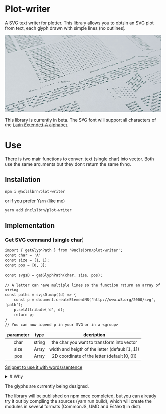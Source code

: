 # Plot-writer

A SVG text writer for plotter.
This library allows you to obtain an SVG plot from text, each glyph drawn with simple lines (no outlines).

![a plot made with PlotWriter](https://raw.githubusercontent.com/nclslbrn/plot-writer/main/plotwriter.jpg)

This library is currently in beta.
The SVG font will support all characters of the [Latin Extended-A alphabet](https://en.wikipedia.org/wiki/Latin_Extended-A).

# Use

There is two main functions to convert text (single char) into vector. Both use the same arguments but they don't return the same thing.

## Installation 
```
npm i @nclslbrn/plot-writer
```
or if you prefer Yarn (like me)
```
yarn add @nclslbrn/plot-writer
```

## Implementation

### Get SVG command (single char)
```
import { getGlyphPath } from '@nclslbrn/plot-writer';
const char = 'A'
const size = [1, 1];
const pos = [0, 0];

const svgsD = getGlyphPath(char, size, pos);

// A letter can have multiple lines so the function return an array of string
const paths = svgsD.map((d) => {
	const p = document.createElementNS('http://www.w3.org/2000/svg', 'path');
	p.setAttribute('d', d);
	return p;
}
// You can now append p in your SVG or in a <group>
```

| parameter | type | decription |
| :---: | :---: | :---: |
| char  | string | the char you want to transform into vector |
| size  | Array | width and heigth of the letter (default [1, 1]) |
| pos   | Array | 2D coordinate of the letter (default [0, 0]) |

[Snippet to use it with words/sentence](#Words)

<details>
<summary>
# Why 
</summary>
I wanted to incorporate text into my plotter drawings, but I couldn't find any vector typography that could be used with JavaScript, so I decided to create this tool. Without this specific need I probably wouldn't have created any typography.

Already existing tools exist but doesn't fit all my need :
- p5js has a function (textToPoints) to export vector from text you get an outline and not the inner stroke, and if the text is small, that's a lot of point.
- An extension of Inkscape, Hershey text allows you transform a text into a vector (inner stroke) but it changes the size and appearance of the text.

I wanted something that could be integrated into my code so that I could be more precise about the position and size of the text. Using vectors from JS, it's also possible to apply transformations to them.
</details>

The glyphs are currently being designed.

The library will be published on npm once completed, but you can already try it out by compiling the sources (yarn run build), which will create the modules in several formats (CommonJS, UMD and EsNext) in dist/.
